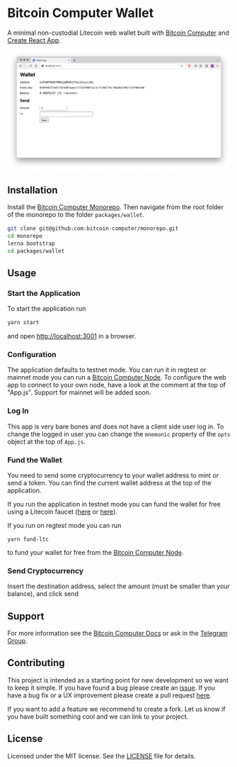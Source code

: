 # Bitcoin Computer Wallet

A minimal non-custodial Litecoin web wallet built with [Bitcoin Computer](https://www.bitcoincomputer.io/) and [Create React App](https://create-react-app.dev/).

![Screenshot](imgs/wallet-screen.png)

## Installation

Install the [Bitcoin Computer Monorepo](https://github.com/bitcoin-computer/monorepo). Then navigate from the root folder of the monorepo to the folder ``packages/wallet``.

```bash
git clone git@github.com:bitcoin-computer/monorepo.git
cd monorepo
lerna bootstrap
cd packages/wallet
```

## Usage

### Start the Application

To start the application run
```bash
yarn start
```
and open [http://localhost:3001](http://localhost:3001) in a browser.

### Configuration

The application defaults to testnet mode. You can run it in regtest or mainnet mode you can run a [Bitcoin Computer Node][node]. To configure the web app to connect to your own node, have a look at the comment at the top of "App.js". Support for mainnet will be added soon.

### Log In

This app is very bare bones and does not have a client side user log in. To change the logged in user you can change the ``mnemonic`` property of the ``opts`` object at the top of ``App.js``.

### Fund the Wallet

You need to send some cryptocurrency to your wallet address to mint or send a token. You can find the current wallet address at the top of the application.

If you run the application in testnet mode you can fund the wallet for free using a Litecoin faucet ([here](https://testnet-faucet.com/ltc-testnet/) or [here](http://litecointf.salmen.website/)).

If you run on regtest mode you can run
```
yarn fund-ltc
```
to fund your wallet for free from the [Bitcoin Computer Node][node].

### Send Cryptocurrency

Insert the destination address, select the amount (must be smaller than your balance), and click send
## Support

For more information see the [Bitcoin Computer Docs](https://docs.bitcoincomputer.io) or ask in the [Telegram Group](https://t.me/joinchat/FMrjOUWRuUkNuIt7zJL8tg).

## Contributing

This project is intended as a starting point for new development so we want to keep it simple. If you have found a bug please create an [issue](https://github.com/bitcoin-computer/monorepo/issues). If you have a bug fix or a UX improvement please create a pull request [here](https://github.com/bitcoin-computer/monorepo/pulls).

If you want to add a feature we recommend to create a fork. Let us know if you have built something cool and we can link to your project.
## License

Licensed under the MIT license. See the [LICENSE](https://github.com/bitcoin-computer/monorepo/blob/main/packages/wallet/LICENSE) file for details.

[node]: https://github.com/bitcoin-computer/monorepo/tree/main/packages/node
